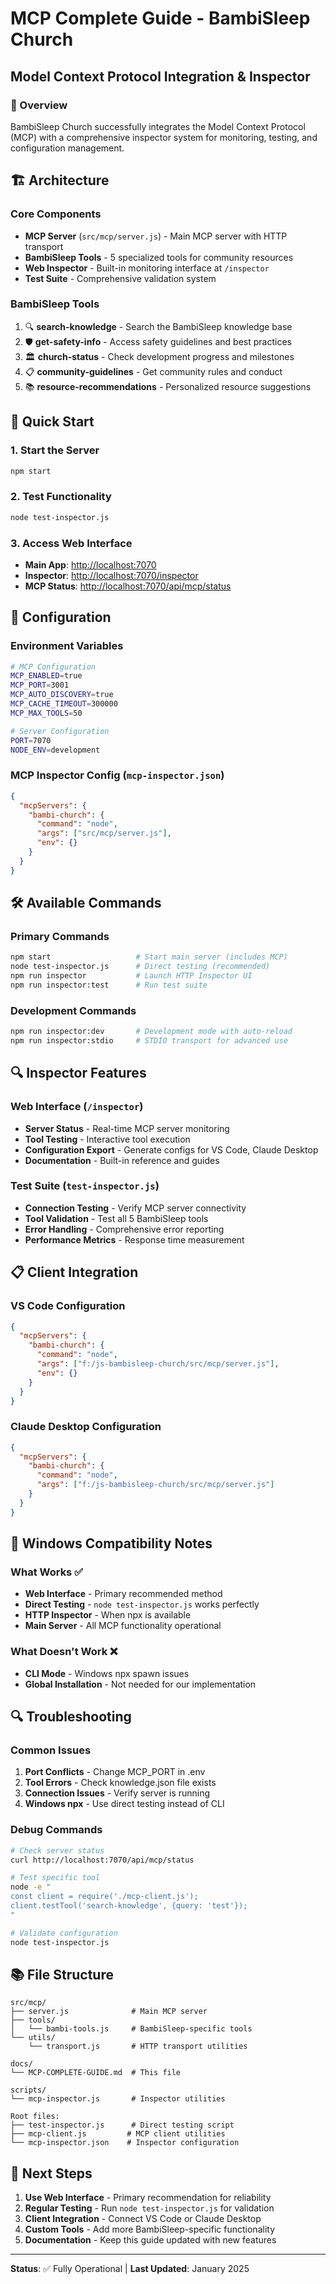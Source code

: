 # MCP Complete Guide - BambiSleep Church

## Model Context Protocol Integration & Inspector

### 🎯 Overview

BambiSleep Church successfully integrates the Model Context Protocol (MCP) with a comprehensive inspector system for monitoring, testing, and configuration management.

## 🏗️ Architecture

### Core Components

- **MCP Server** (`src/mcp/server.js`) - Main MCP server with HTTP transport
- **BambiSleep Tools** - 5 specialized tools for community resources
- **Web Inspector** - Built-in monitoring interface at `/inspector`
- **Test Suite** - Comprehensive validation system

### BambiSleep Tools

1. 🔍 **search-knowledge** - Search the BambiSleep knowledge base
2. 🛡️ **get-safety-info** - Access safety guidelines and best practices
3. 🏛️ **church-status** - Check development progress and milestones
4. 📋 **community-guidelines** - Get community rules and conduct
5. 📚 **resource-recommendations** - Personalized resource suggestions

## 🚀 Quick Start

### 1. Start the Server

```bash
npm start
```

### 2. Test Functionality

```bash
node test-inspector.js
```

### 3. Access Web Interface

- **Main App**: <http://localhost:7070>
- **Inspector**: <http://localhost:7070/inspector>
- **MCP Status**: <http://localhost:7070/api/mcp/status>

## 🔧 Configuration

### Environment Variables

```bash
# MCP Configuration
MCP_ENABLED=true
MCP_PORT=3001
MCP_AUTO_DISCOVERY=true
MCP_CACHE_TIMEOUT=300000
MCP_MAX_TOOLS=50

# Server Configuration
PORT=7070
NODE_ENV=development
```

### MCP Inspector Config (`mcp-inspector.json`)

```json
{
  "mcpServers": {
    "bambi-church": {
      "command": "node",
      "args": ["src/mcp/server.js"],
      "env": {}
    }
  }
}
```

## 🛠️ Available Commands

### Primary Commands

```bash
npm start                   # Start main server (includes MCP)
node test-inspector.js      # Direct testing (recommended)
npm run inspector           # Launch HTTP Inspector UI
npm run inspector:test      # Run test suite
```

### Development Commands

```bash
npm run inspector:dev       # Development mode with auto-reload
npm run inspector:stdio     # STDIO transport for advanced use
```

## 🔍 Inspector Features

### Web Interface (`/inspector`)

- **Server Status** - Real-time MCP server monitoring
- **Tool Testing** - Interactive tool execution
- **Configuration Export** - Generate configs for VS Code, Claude Desktop
- **Documentation** - Built-in reference and guides

### Test Suite (`test-inspector.js`)

- **Connection Testing** - Verify MCP server connectivity
- **Tool Validation** - Test all 5 BambiSleep tools
- **Error Handling** - Comprehensive error reporting
- **Performance Metrics** - Response time measurement

## 📋 Client Integration

### VS Code Configuration

```json
{
  "mcpServers": {
    "bambi-church": {
      "command": "node",
      "args": ["f:/js-bambisleep-church/src/mcp/server.js"],
      "env": {}
    }
  }
}
```

### Claude Desktop Configuration

```json
{
  "mcpServers": {
    "bambi-church": {
      "command": "node",
      "args": ["f:/js-bambisleep-church/src/mcp/server.js"]
    }
  }
}
```

## 🚨 Windows Compatibility Notes

### What Works ✅

- **Web Interface** - Primary recommended method
- **Direct Testing** - `node test-inspector.js` works perfectly
- **HTTP Inspector** - When npx is available
- **Main Server** - All MCP functionality operational

### What Doesn't Work ❌

- **CLI Mode** - Windows npx spawn issues
- **Global Installation** - Not needed for our implementation

## 🔍 Troubleshooting

### Common Issues

1. **Port Conflicts** - Change MCP_PORT in .env
2. **Tool Errors** - Check knowledge.json file exists
3. **Connection Issues** - Verify server is running
4. **Windows npx** - Use direct testing instead of CLI

### Debug Commands

```bash
# Check server status
curl http://localhost:7070/api/mcp/status

# Test specific tool
node -e "
const client = require('./mcp-client.js');
client.testTool('search-knowledge', {query: 'test'});
"

# Validate configuration
node test-inspector.js
```

## 📚 File Structure

```
src/mcp/
├── server.js              # Main MCP server
├── tools/
│   └── bambi-tools.js     # BambiSleep-specific tools
└── utils/
    └── transport.js       # HTTP transport utilities

docs/
└── MCP-COMPLETE-GUIDE.md  # This file

scripts/
└── mcp-inspector.js       # Inspector utilities

Root files:
├── test-inspector.js      # Direct testing script
├── mcp-client.js         # MCP client utilities
└── mcp-inspector.json    # Inspector configuration
```

## 🎯 Next Steps

1. **Use Web Interface** - Primary recommendation for reliability
2. **Regular Testing** - Run `node test-inspector.js` for validation
3. **Client Integration** - Connect VS Code or Claude Desktop
4. **Custom Tools** - Add more BambiSleep-specific functionality
5. **Documentation** - Keep this guide updated with new features

---

**Status**: ✅ Fully Operational | **Last Updated**: January 2025
